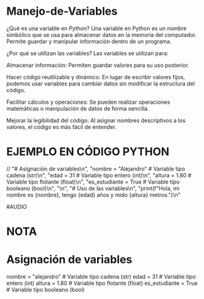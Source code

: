 # Manejo-de-Variables
¿Qué es una variable en Python?
Una variable en Python es un nombre simbólico que se usa para almacenar datos en la memoria del computador. Permite guardar y manipular información dentro de un programa.

¿Por qué se utilizan las variables?
Las variables se utilizan para:

Almacenar información: Permiten guardar valores para su uso posterior.

Hacer código reutilizable y dinámico: En lugar de escribir valores fijos, podemos usar variables para cambiar datos sin modificar la estructura del código.

Facilitar cálculos y operaciones: Se pueden realizar operaciones matemáticas o manipulación de datos de forma sencilla.

Mejorar la legibilidad del código: Al asignar nombres descriptivos a los valores, el código es más fácil de entender.


# EJEMPLO EN CÓDIGO PYTHON
// "# Asignación de variables\n",
        "nombre = \"Alejandro\"    # Variable tipo cadena (str)\n",
        "edad = 31            # Variable tipo entero (int)\n",
        "altura = 1.80        # Variable tipo flotante (float)\n",
        "es_estudiante = True # Variable tipo booleano (bool)\n",
        "\n",
        "# Uso de las variables\n",
        "print(f\"Hola, mi nombre es {nombre}, tengo {edad} años y mido {altura} metros.\")\n"

#AUDIO 

# NOTA 
# Asignación de variables
nombre = "alejandro"    # Variable tipo cadena (str)
edad = 31            # Variable tipo entero (int)
altura = 1.80        # Variable tipo flotante (float)
es_estudiante = True # Variable tipo booleano (bool)
